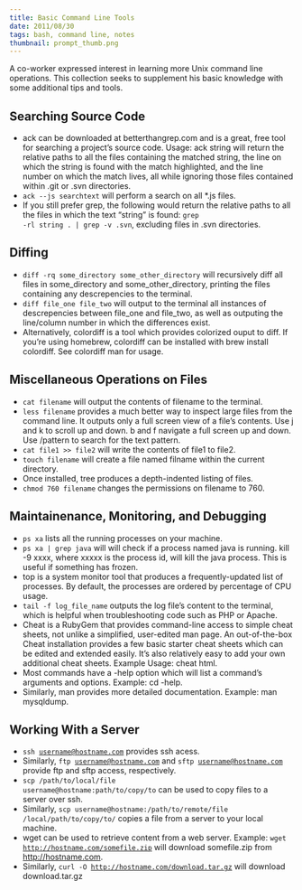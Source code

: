 ```yaml
---
title: Basic Command Line Tools
date: 2011/08/30
tags: bash, command line, notes
thumbnail: prompt_thumb.png
---
```


A co-worker expressed interest in learning more Unix command line operations. This collection seeks to supplement his basic knowledge with some additional tips and tools.

## Searching Source Code

* ack can be downloaded at betterthangrep.com and is a great, free tool for searching a project’s source code. Usage: ack string will return the relative paths to all the files containing the matched string, the line on which the string is found with the match highlighted, and the line number on which the match lives, all while ignoring those files contained within .git or .svn directories.
* <code>ack --js searchtext</code> will perform a search on all *.js files.
* If you still prefer grep, the following would return the relative paths to all the files in which the text “string” is found: <code>grep -rl string . | grep -v \.svn</code>, excluding files in .svn directories.

## Diffing

* <code>diff -rq some_directory some_other_directory</code> will recursively diff all files in some_directory and some_other_directory, printing the files containing any descrepencies to the terminal.
* <code>diff file_one file_two</code> will output to the terminal all instances of descrepencies between file_one and file_two, as well as outputing the line/column number in which the differences exist.
* Alternatively, colordiff is a tool which provides colorized ouput to diff. If you’re using homebrew, colordiff can be installed with brew install colordiff. See colordiff man for usage.

## Miscellaneous Operations on Files

* <code>cat filename</code> will output the contents of filename to the terminal.
* <code>less filename</code> provides a much better way to inspect large files from the command line. It outputs only a full screen view of a file’s contents. Use j and k to scroll up and down. b and f navigate a full screen up and down. Use /pattern to search for the text pattern.
* <code>cat file1 >> file2</code> will write the contents of file1 to file2.
* <code>touch filename</code> will create a file named filname within the current directory.
* Once installed, tree produces a depth-indented listing of files.
* <code>chmod 760 filename</code> changes the permissions on filename to 760.

## Maintainenance, Monitoring, and Debugging

* <code>ps xa</code> lists all the running processes on your machine.
* <code>ps xa | grep java</code> will will check if a process named java is running. kill -9 xxxx, where xxxxx is the process id, will kill the java process. This is useful if something has frozen.
* top is a system monitor tool that produces a frequently-updated list of processes. By default, the processes are ordered by percentage of CPU usage.
* <code>tail -f log_file_name</code> outputs the log file’s content to the terminal, which is helpful when troubleshooting code such as PHP or Apache.
* Cheat is a RubyGem that provides command-line access to simple cheat sheets, not unlike a simplified, user-edited man page. An out-of-the-box Cheat installation provides a few basic starter cheat sheets which can be edited and extended easily. It’s also relatively easy to add your own additional cheat sheets. Example Usage: cheat html.
* Most commands have a -help option which will list a command’s arguments and options. Example: cd -help.
* Similarly, man provides more detailed documentation. Example: man mysqldump.

## Working With a Server

* <code>ssh username@hostname.com</code> provides ssh acess.
* Similarly, <code>ftp username@hostname.com</code> and <code>sftp username@hostname.com</code> provide ftp and sftp access, respectively.
* <code>scp /path/to/local/file username@hostname:path/to/copy/to</code> can be used to copy files to a server over ssh.
* Similarly, <code>scp username@hostname:/path/to/remote/file /local/path/to/copy/to/</code> copies a file from a server to your local machine.
* wget can be used to retrieve content from a web server. Example: <code>wget http://hostname.com/somefile.zip</code> will download somefile.zip from http://hostname.com.
* Similarly, <code>curl -O http://hostname.com/download.tar.gz</code> will download download.tar.gz
